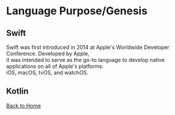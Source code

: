 # Language Purpose/Genesis
## Swift
Swift was first introduced in 2014 at Apple's Worldwide Developer Conference. Developed by Apple,  
it was intended to serve as the go-to language to develop native applications on all of Apple's platforms:   
iOS, macOS, tvOS, and watchOS.
## Kotlin
[Back to Home](../README.md)
